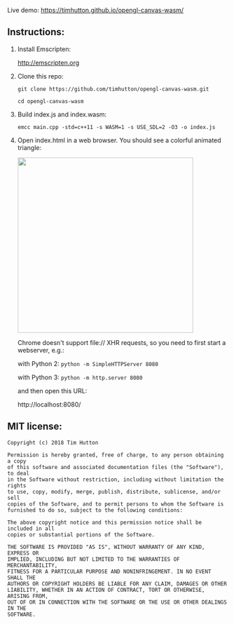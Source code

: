 Live demo: https://timhutton.github.io/opengl-canvas-wasm/

Instructions:
-------------

1. Install Emscripten:

    http://emscripten.org

2. Clone this repo:

    ```git clone https://github.com/timhutton/opengl-canvas-wasm.git```
    
    ```cd opengl-canvas-wasm```
    
3. Build index.js and index.wasm:

    ```emcc main.cpp -std=c++11 -s WASM=1 -s USE_SDL=2 -O3 -o index.js```

4. Open index.html in a web browser. You should see a colorful animated triangle:

    <img width="400px" src="https://user-images.githubusercontent.com/647092/37932094-866c158e-313f-11e8-84f9-3873223373c5.png" />

    Chrome doesn't support file:// XHR requests, so you need to first start a webserver, e.g.:

    with Python 2: ```python -m SimpleHTTPServer 8080```
    
    with Python 3: ```python -m http.server 8080```

    and then open this URL:

    http://localhost:8080/


MIT license:
----------------

```
Copyright (c) 2018 Tim Hutton

Permission is hereby granted, free of charge, to any person obtaining a copy
of this software and associated documentation files (the "Software"), to deal
in the Software without restriction, including without limitation the rights
to use, copy, modify, merge, publish, distribute, sublicense, and/or sell
copies of the Software, and to permit persons to whom the Software is
furnished to do so, subject to the following conditions:

The above copyright notice and this permission notice shall be included in all
copies or substantial portions of the Software.

THE SOFTWARE IS PROVIDED "AS IS", WITHOUT WARRANTY OF ANY KIND, EXPRESS OR
IMPLIED, INCLUDING BUT NOT LIMITED TO THE WARRANTIES OF MERCHANTABILITY,
FITNESS FOR A PARTICULAR PURPOSE AND NONINFRINGEMENT. IN NO EVENT SHALL THE
AUTHORS OR COPYRIGHT HOLDERS BE LIABLE FOR ANY CLAIM, DAMAGES OR OTHER
LIABILITY, WHETHER IN AN ACTION OF CONTRACT, TORT OR OTHERWISE, ARISING FROM,
OUT OF OR IN CONNECTION WITH THE SOFTWARE OR THE USE OR OTHER DEALINGS IN THE
SOFTWARE.
```

